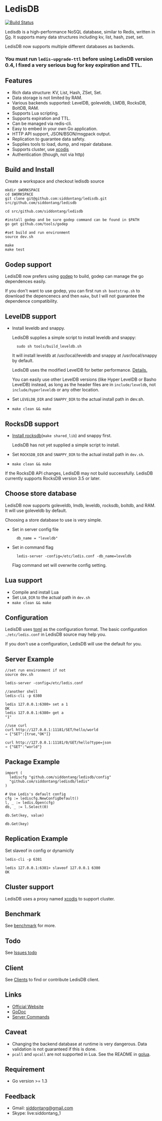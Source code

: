 # LedisDB 

[![Build Status](https://travis-ci.org/siddontang/ledisdb.svg?branch=develop)](https://travis-ci.org/siddontang/ledisdb)

Ledisdb is a high-performance NoSQL database, similar to Redis, written in [Go](http://golang.org/). It supports many data structures including kv, list, hash, zset, set.

LedisDB now supports multiple different databases as backends.

### **You must run `ledis-upgrade-ttl` before using LedisDB version 0.4, I fixed a very serious bug for key expiration and TTL.**


## Features

+ Rich data structure: KV, List, Hash, ZSet, Set.
+ Data storage is not limited by RAM.
+ Various backends supported: LevelDB, goleveldb, LMDB, RocksDB, BoltDB, RAM.
+ Supports Lua scripting.
+ Supports expiration and TTL.
+ Can be managed via redis-cli.
+ Easy to embed in your own Go application. 
+ HTTP API support, JSON/BSON/msgpack output.
+ Replication to guarantee data safety.
+ Supplies tools to load, dump, and repair database. 
+ Supports cluster, use [xcodis](https://github.com/siddontang/xcodis)
+ Authentication (though, not via http)

## Build and Install

Create a workspace and checkout ledisdb source

    mkdir $WORKSPACE
    cd $WORKSPACE
    git clone git@github.com:siddontang/ledisdb.git src/github.com/siddontang/ledisdb

    cd src/github.com/siddontang/ledisdb

    #install godep and be sure godep command can be found in $PATH
    go get github.com/tools/godep

    #set build and run environment 
    source dev.sh

    make
    make test

## Godep support

LedisDB now prefers using [godep](https://github.com/tools/godep) to build, godep can manage the go dependences easily.

If you don't want to use godep, you can first run `sh bootstrap.sh` to download the depencenecs and then `make`, 
but I will not guarantee the dependence compatibility.

## LevelDB support

+ Install leveldb and snappy.

    LedisDB supplies a simple script to install leveldb and snappy: 

        sudo sh tools/build_leveldb.sh

    It will install leveldb at /usr/local/leveldb and snappy at /usr/local/snappy by default.

    LedisDB uses the modified LevelDB for better performance. [Details.](https://github.com/siddontang/ledisdb/wiki/leveldb-source-modification)

    You can easily use other LevelDB versions (like Hyper LevelDB or Basho LevelDB) instead, as long as the header files are in `include/leveldb`, not `include/hyperleveldb` or any other location.

+ Set `LEVELDB_DIR` and `SNAPPY_DIR` to the actual install path in dev.sh.
+ `make clean && make` 

## RocksDB support

+ [Install rocksdb](https://github.com/facebook/rocksdb/blob/master/INSTALL.md)(`make shared_lib`) and snappy first.

    LedisDB has not yet supplied a simple script to install.

+ Set `ROCKSDB_DIR` and `SNAPPY_DIR` to the actual install path in `dev.sh`.
+ `make clean && make` 


If the RocksDB API changes, LedisDB may not build successfully. LedisDB currently supports RocksDB version 3.5 or later.
    

## Choose store database

LedisDB now supports goleveldb, lmdb, leveldb, rocksdb, boltdb, and RAM. It will use goleveldb by default. 

Choosing a store database to use is very simple.

+ Set in server config file

        db_name = "leveldb"

+ Set in command flag

        ledis-server -config=/etc/ledis.conf -db_name=leveldb

    Flag command set will overwrite config setting.

## Lua support

+ Compile and install Lua
+ Set `LUA_DIR` to the actual path in `dev.sh`
+ `make clean && make` 

## Configuration

LedisDB uses [toml](https://github.com/toml-lang/toml) as the configuration format. The basic configuration ```./etc/ledis.conf``` in LedisDB source may help you.

If you don't use a configuration, LedisDB will use the default for you.

## Server Example
    
    //set run environment if not
    source dev.sh

    ledis-server -config=/etc/ledis.conf

    //another shell
    ledis-cli -p 6380
    
    ledis 127.0.0.1:6380> set a 1
    OK
    ledis 127.0.0.1:6380> get a
    "1"

    //use curl
    curl http://127.0.0.1:11181/SET/hello/world
    → {"SET":[true,"OK"]}

    curl http://127.0.0.1:11181/0/GET/hello?type=json
    → {"GET":"world"}


## Package Example
    
    import (
      lediscfg "github.com/siddontang/ledisdb/config"
      "github.com/siddontang/ledisdb/ledis"
    )

    # Use Ledis's default config
    cfg := lediscfg.NewConfigDefault()
    l, _ := ledis.Open(cfg)
    db, _ := l.Select(0)

    db.Set(key, value)

    db.Get(key)


## Replication Example

Set slaveof in config or dynamiclly

    ledis-cli -p 6381 

    ledis 127.0.0.1:6381> slaveof 127.0.0.1 6380
    OK

## Cluster support

LedisDB uses a proxy named [xcodis](https://github.com/siddontang/xcodis) to support cluster.

## Benchmark

See [benchmark](https://github.com/siddontang/ledisdb/wiki/Benchmark) for more.

## Todo

See [Issues todo](https://github.com/siddontang/ledisdb/issues?labels=todo&page=1&state=open)

## Client

See [Clients](https://github.com/siddontang/ledisdb/wiki/Clients) to find or contribute LedisDB client.

## Links

+ [Official Website](http://ledisdb.com)
+ [GoDoc](https://godoc.org/github.com/siddontang/ledisdb)
+ [Server Commands](https://github.com/siddontang/ledisdb/wiki/Commands)

## Caveat

+ Changing the backend database at runtime is very dangerous. Data validation is not guaranteed if this is done.
+ `pcall` and `xpcall` are not supported in Lua. See the README in [golua](https://github.com/aarzilli/golua).


## Requirement

+ Go version >= 1.3

## Feedback

+ Gmail: siddontang@gmail.com
+ Skype: live:siddontang_1
